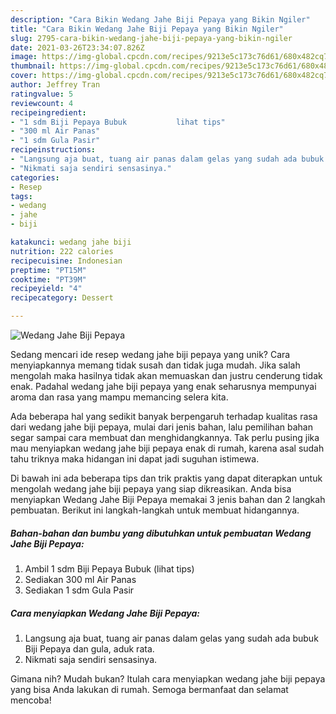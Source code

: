 ```yaml
---
description: "Cara Bikin Wedang Jahe Biji Pepaya yang Bikin Ngiler"
title: "Cara Bikin Wedang Jahe Biji Pepaya yang Bikin Ngiler"
slug: 2795-cara-bikin-wedang-jahe-biji-pepaya-yang-bikin-ngiler
date: 2021-03-26T23:34:07.826Z
image: https://img-global.cpcdn.com/recipes/9213e5c173c76d61/680x482cq70/wedang-jahe-biji-pepaya-foto-resep-utama.jpg
thumbnail: https://img-global.cpcdn.com/recipes/9213e5c173c76d61/680x482cq70/wedang-jahe-biji-pepaya-foto-resep-utama.jpg
cover: https://img-global.cpcdn.com/recipes/9213e5c173c76d61/680x482cq70/wedang-jahe-biji-pepaya-foto-resep-utama.jpg
author: Jeffrey Tran
ratingvalue: 5
reviewcount: 4
recipeingredient:
- "1 sdm Biji Pepaya Bubuk           lihat tips"
- "300 ml Air Panas"
- "1 sdm Gula Pasir"
recipeinstructions:
- "Langsung aja buat, tuang air panas dalam gelas yang sudah ada bubuk Biji Pepaya dan gula, aduk rata."
- "Nikmati saja sendiri sensasinya."
categories:
- Resep
tags:
- wedang
- jahe
- biji

katakunci: wedang jahe biji 
nutrition: 222 calories
recipecuisine: Indonesian
preptime: "PT15M"
cooktime: "PT39M"
recipeyield: "4"
recipecategory: Dessert

---
```



![Wedang Jahe Biji Pepaya](https://img-global.cpcdn.com/recipes/9213e5c173c76d61/680x482cq70/wedang-jahe-biji-pepaya-foto-resep-utama.jpg)

Sedang mencari ide resep wedang jahe biji pepaya yang unik? Cara menyiapkannya memang tidak susah dan tidak juga mudah. Jika salah mengolah maka hasilnya tidak akan memuaskan dan justru cenderung tidak enak. Padahal wedang jahe biji pepaya yang enak seharusnya mempunyai aroma dan rasa yang mampu memancing selera kita.



Ada beberapa hal yang sedikit banyak berpengaruh terhadap kualitas rasa dari wedang jahe biji pepaya, mulai dari jenis bahan, lalu pemilihan bahan segar sampai cara membuat dan menghidangkannya. Tak perlu pusing jika mau menyiapkan wedang jahe biji pepaya enak di rumah, karena asal sudah tahu triknya maka hidangan ini dapat jadi suguhan istimewa.


Di bawah ini ada beberapa tips dan trik praktis yang dapat diterapkan untuk mengolah wedang jahe biji pepaya yang siap dikreasikan. Anda bisa menyiapkan Wedang Jahe Biji Pepaya memakai 3 jenis bahan dan 2 langkah pembuatan. Berikut ini langkah-langkah untuk membuat hidangannya.

<!--inarticleads1-->

##### Bahan-bahan dan bumbu yang dibutuhkan untuk pembuatan Wedang Jahe Biji Pepaya:

1. Ambil 1 sdm Biji Pepaya Bubuk           (lihat tips)
1. Sediakan 300 ml Air Panas
1. Sediakan 1 sdm Gula Pasir




<!--inarticleads2-->

##### Cara menyiapkan Wedang Jahe Biji Pepaya:

1. Langsung aja buat, tuang air panas dalam gelas yang sudah ada bubuk Biji Pepaya dan gula, aduk rata.
1. Nikmati saja sendiri sensasinya.




Gimana nih? Mudah bukan? Itulah cara menyiapkan wedang jahe biji pepaya yang bisa Anda lakukan di rumah. Semoga bermanfaat dan selamat mencoba!
